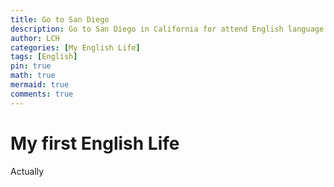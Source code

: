 ```yaml
---
title: Go to San Diego
description: Go to San Diego in California for attend English language program
author: LCH
categories: [My English Life]
tags: [English]
pin: true
math: true
mermaid: true
comments: true
---
```

# My first English Life
Actually 